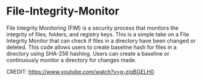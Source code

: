 # File-Integrity-Monitor

File Integrity Monitoring (FIM) is a security process that monitors the integrity of files, folders, and registry keys. This is a simple take on a File Integrity Monitor that can check if files in a directory have been changed or deleted. This code allows users to create baseline hash for files in a directory using SHA-256 hashing. Users can create a baseline or continuously  monitor a directory for changes made.  

CREDIT: https://www.youtube.com/watch?v=g-zjgBGELH0 
